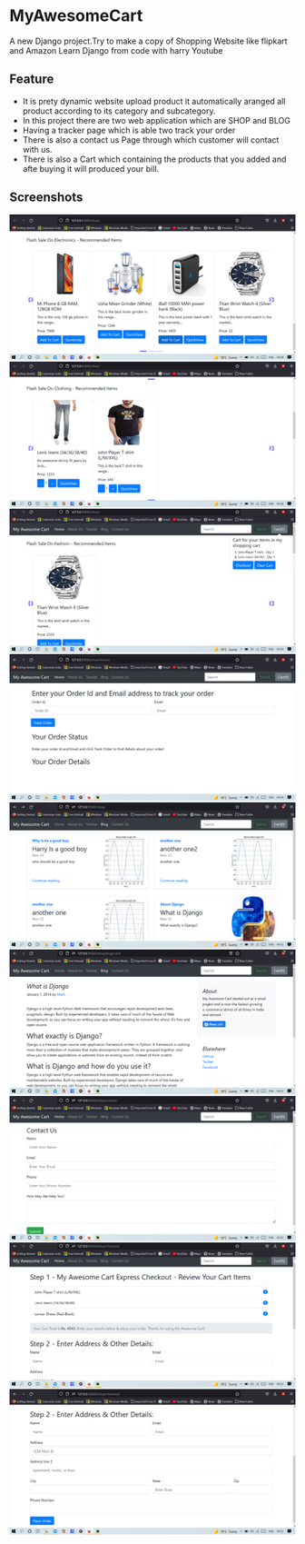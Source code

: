 # MyAwesomeCart

A new Django project.Try to make a copy of Shopping Website like flipkart and Amazon 
Learn Django from code with harry Youtube


## Feature

- It is prety dynamic website upload product it automatically aranged all product according to its category and subcategory.
- In this project there are two web application which are SHOP and BLOG
- Having a tracker page which is able two track your order
- There is also a contact us Page through which customer will contact with us.
- There is also a Cart which containing the products that you added and afte buying it will produced your bill.

## Screenshots

![App Screenshot](https://github.com/Akash-27022002/MyAwesomeCart/blob/main/screenShots/Screenshot%20(7).png)
![App Screenshot](https://github.com/Akash-27022002/MyAwesomeCart/blob/main/screenShots/Screenshot%20(8).png)
![App Screenshot](https://github.com/Akash-27022002/MyAwesomeCart/blob/main/screenShots/Screenshot%20(9).png)
![App Screenshot](https://github.com/Akash-27022002/MyAwesomeCart/blob/main/screenShots/Screenshot%20(10).png)
![App Screenshot](https://github.com/Akash-27022002/MyAwesomeCart/blob/main/screenShots/Screenshot%20(11).png)
![App Screenshot](https://github.com/Akash-27022002/MyAwesomeCart/blob/main/screenShots/Screenshot%20(12).png)
![App Screenshot](https://github.com/Akash-27022002/MyAwesomeCart/blob/main/screenShots/Screenshot%20(13).png)
![App Screenshot](https://github.com/Akash-27022002/MyAwesomeCart/blob/main/screenShots/Screenshot%20(14).png)
![App Screenshot](https://github.com/Akash-27022002/MyAwesomeCart/blob/main/screenShots/Screenshot%20(15).png)



           
          
